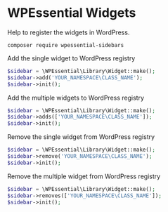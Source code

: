 # WPEssential Widgets

Help to register the widgets in WordPress.

`composer require wpessential-sidebars`

Add the single widget to WordPress registry

```php
$sidebar = \WPEssential\Library\Widget::make();
$sidebar->add('YOUR_NAMESPACE\CLASS_NAME');
$sidebar->init();
```

Add the multiple widgets to WordPress registry

```php
$sidebar = \WPEssential\Library\Widget::make();
$sidebar->adds(['YOUR_NAMESPACE\CLASS_NAME']);
$sidebar->init();
```

Remove the single widget from WordPress registry

```php
$sidebar = \WPEssential\Library\Widget::make();
$sidebar->remove('YOUR_NAMESPACE\CLASS_NAME');
$sidebar->init();
```

Remove the multiple widget from WordPress registry

```php
$sidebar = \WPEssential\Library\Widget::make();
$sidebar->removes(['YOUR_NAMESPACE\CLASS_NAME']);
$sidebar->init();
```
